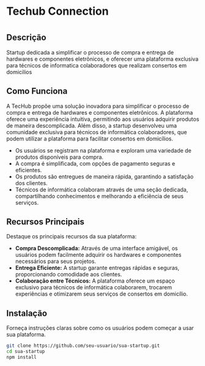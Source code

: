 <!-- Início do Arquivo README.md -->

 <h1>Techub Connection<h1>  
   
## Descrição

Startup dedicada a simplificar o processo de compra e entrega de hardwares e componentes eletrônicos, e oferecer uma plataforma exclusiva para técnicos de informatica colaboradores que realizam consertos em domicilios

## Como Funciona

A TecHub propõe uma solução inovadora para simplificar o processo de compra e entrega de hardwares e componentes eletrônicos. A plataforma oferece uma experiência intuitiva, permitindo aos usuários adquirir 
produtos de maneira descomplicada. Além disso, a startup desenvolveu uma comunidade exclusiva para técnicos de informática colaboradores, que podem utilizar a plataforma para facilitar consertos em domicílios.

- Os usuários se registram na plataforma e exploram uma variedade de produtos disponíveis para compra.
- A compra é simplificada, com opções de pagamento seguras e eficientes.
- Os produtos são entregues de maneira rápida, garantindo a satisfação dos clientes.
- Técnicos de informática colaboram através de uma seção dedicada, compartilhando conhecimentos e melhorando a eficiência de seus serviços.

## Recursos Principais

Destaque os principais recursos da sua plataforma:

- **Compra Descomplicada:** Através de uma interface amigável, os usuários podem facilmente adquirir os hardwares e componentes necessários para seus projetos.
- **Entrega Eficiente:** A startup garante entregas rápidas e seguras, proporcionando comodidade aos clientes.
- **Colaboração entre Técnicos:** A plataforma oferece um espaço exclusivo para técnicos de informática colaborarem, trocarem experiências e otimizarem seus serviços de consertos em domicílio.

## Instalação

Forneça instruções claras sobre como os usuários podem começar a usar sua plataforma.

```bash
git clone https://github.com/seu-usuario/sua-startup.git
cd sua-startup
npm install
